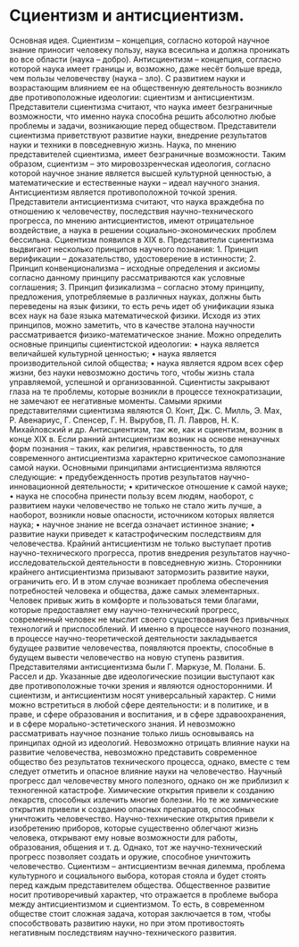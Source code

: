 # Сциентизм и антисциентизм.

Основная идея. Сциентизм – концепция, согласно которой научное знание приносит человеку пользу, наука всесильна и должна проникать во все области (наука – добро). Антисциентизм – концепция, согласно которой наука имеет границы и, возможно, даже несёт больше вреда, чем пользы человечеству (наука – зло).
С развитием науки и возрастающим влиянием ее на общественную деятельность возникло две противоположные идеологии: сциентизм и антисциентизм. Представители сциентизма считают, что наука имеет безграничные возможности, что именно наука способна решить абсолютно любые проблемы и задачи, возникающие перед обществом. Представители сциентизма приветствуют развитие науки, внедрение результатов науки и техники в повседневную жизнь. Наука, по мнению представителей сциентизма, имеет безграничные возможности. 
Таким образом, сциентизм – это мировоззренческая идеология, согласно которой научное знание является высшей культурной ценностью, а математические и естественные науки – идеал научного знания.
Антисциентизм является противоположной точкой зрения. Представители антисциентизма считают, что наука враждебна по отношению к человечеству, последствия научно-технического прогресса, по мнению антисциентистов, имеют отрицательное воздействие, а наука в решении социально-экономических проблем бессильна.
Сциентизм появился в XIX в. Представители сциентизма выдвигают несколько принципов научного познания: 
    1. Принцип верификации – доказательство, удостоверение в истинности;
    2. Принцип конвенционализма – исходные определения и аксиомы согласно данному принципу рассматриваются как условные соглашения;
    3. Принцип физикализма – согласно этому принципу, предложения, употребляемые в различных науках, должны быть переведены на язык физики, то есть речь идет об унификации языка всех наук на базе языка математической физики.
Исходя из этих принципов, можно заметить, что в качестве эталона научности рассматривается физико-математическое знание.
Можно определить основные принципы сциентистской идеологии: 
    • наука является величайшей культурной ценностью;
    • наука является производительной силой общества;
    • наука является ядром всех сфер жизни, без науки невозможно достичь того, чтобы жизнь стала управляемой, успешной и организованной.
Сциентисты закрывают глаза на те проблемы, которые возникли в процессе технократизации, не замечают ее негативные моменты. Самыми яркими представителями сциентизма являются О. Конт, Дж. С. Милль, Э. Мах, Р. Авенариус, Г. Спенсер, Г. Н. Вырубов, П. Л. Лавров, Н. К. Михайловский и др.
Антисциентизм, так же, как и сциентизм, возник в конце XIX в. Если ранний антисциентизм возник на основе ненаучных форм познания – таких, как религия, нравственность, то для современного антисциентизма характерно критическое самопознание самой науки.
Основными принципами антисциентизма являются следующие: 
    • предубежденность против результатов научно-инновационной деятельности;
    • критическое отношение к самой науке; 
    • наука не способна принести пользу всем людям, наоборот, с развитием науки человечество не только не стало жить лучше, а наоборот, возникли новые опасности, источником которых является наука;
    • научное знание не всегда означает истинное знание; 
    • развитие науки приведет к катастрофическим последствиям для человечества.
Крайний антисциентизм не только выступает против научно-технического прогресса, против внедрения результатов научно-исследовательской деятельности в повседневную жизнь. Сторонники крайнего антисциентизма призывают затормозить развитие науки, ограничить его. И в этом случае возникает проблема обеспечения потребностей человека и общества, даже самых элементарных. Человек привык жить в комфорте и пользоваться теми благами, которые предоставляет ему научно-технический прогресс, современный человек не мыслит своего существования без привычных технологий и приспособлений. И именно в процессе научного познания, в процессе научно-теоретической деятельности закладывается будущее развитие человечества, появляются проекты, способные в будущем вывести человечество на новую ступень развития. 
Представителями антисциентизма были Г. Маркузе, М. Полани. Б. Рассел и др.
Указанные две идеологические позиции выступают как две противоположные точки зрения и являются односторонними. И сциентизм, и антисциентизм носят универсальный характер. С ними можно встретиться в любой сфере деятельности: и в политике, и в праве, и сфере образования и воспитания, и в сфере здравоохранения, и в сфере морально-эстетического знания. И невозможно рассматривать научное познание только лишь основываясь на принципах одной из идеологий. 
Невозможно отрицать влияние науки на развитие человечества, невозможно представить современное общество без результатов технического процесса, однако, вместе с тем следует отметить и опасное влияние науки на человечество. Научный прогресс дал человечеству много полезного, однако он же приблизил к техногенной катастрофе. Химические открытия привели к созданию лекарств, способных излечить многие болезни. Но те же химические открытия привели к созданию опасных препаратов, способных уничтожить человечество. Научно-технические открытия привели к изобретению приборов, которые существенно облегчают жизнь человека, открывают ему новые возможности для работы, образования, общения и т. д. Однако, тот же научно-технический прогресс позволяет создать и оружие, способное уничтожить человечество. 
Сциентизм – антисциентизм вечная дилемма, проблема культурного и социального выбора, которая стояла и будет стоять перед каждым представителем общества. Общественное развитие носит противоречивый характер, что отражается в проблеме выбора между антисциентизмом и сциентизмом. То есть, в современном обществе стоит сложная задача, которая заключается в том, чтобы способствовать развитию науки, но при этом противостоять негативным последствиям научно-технического развития.